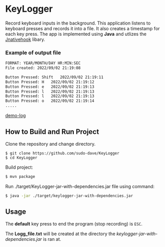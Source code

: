 # KeyLogger
Record keyboard inputs in the background. This application listens to keyboard presses and records it into a file. It also creates a timestamp for each key press. The app is implemented using **Java** and utlizes the [Jnativehook](https://github.com/kwhat/jnativehook) libary.

### Example of output file
```txt
FORMAT: YEAR/MONTH/DAY HR:MIN:SEC
File created: 2022/09/02 21:19:08

Button Pressed: Shift	2022/09/02 21:19:11
Button Pressed: H	2022/09/02 21:19:12
Button Pressed: e	2022/09/02 21:19:13
Button Pressed: l	2022/09/02 21:19:13
Button Pressed: l	2022/09/02 21:19:13
Button Pressed: o	2022/09/02 21:19:14
.....
```
[demo-log](https://github.com/sudo-dave/KeyLogger/blob/master/demo-log.txt)

## How to Build and Run Project

Clone the repository and change directory.

```
$ git clone https://github.com/sudo-dave/KeyLogger
$ cd KeyLogger
```

Build project: 
```bash
$ mvn package
```
Run ./target/KeyLogger-jar-with-dependencies.jar file using command:
```bash
$ java -jar ./target/keylogger-jar-with-dependencies.jar
```
## Usage 
The **default** key press to end the program (stop recording) is `ESC`. 

The **Logg_file.txt** will be created at the directory the *keylogger-jar-with-dependencies.jar* is ran at.
